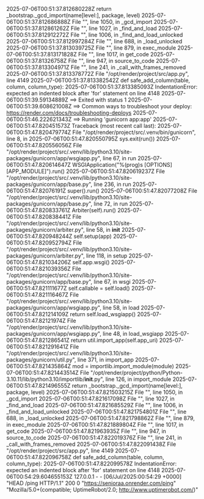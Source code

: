 2025-07-06T00:51:37.812680228Z     return _bootstrap._gcd_import(name[level:], package, level)
2025-07-06T00:51:37.812686888Z   File "<frozen importlib._bootstrap>", line 1050, in _gcd_import
2025-07-06T00:51:37.812861262Z   File "<frozen importlib._bootstrap>", line 1027, in _find_and_load
2025-07-06T00:51:37.812912272Z   File "<frozen importlib._bootstrap>", line 1006, in _find_and_load_unlocked
2025-07-06T00:51:37.812997284Z   File "<frozen importlib._bootstrap>", line 688, in _load_unlocked
2025-07-06T00:51:37.813039725Z   File "<frozen importlib._bootstrap_external>", line 879, in exec_module
2025-07-06T00:51:37.813171828Z   File "<frozen importlib._bootstrap_external>", line 1017, in get_code
2025-07-06T00:51:37.81326758Z   File "<frozen importlib._bootstrap_external>", line 947, in source_to_code
2025-07-06T00:51:37.813304971Z   File "<frozen importlib._bootstrap>", line 241, in _call_with_frames_removed
2025-07-06T00:51:37.813378772Z   File "/opt/render/project/src/app.py", line 4149
2025-07-06T00:51:37.813382542Z     def safe_add_column(table, column, column_type):
2025-07-06T00:51:37.813385093Z IndentationError: expected an indented block after 'for' statement on line 4148
2025-07-06T00:51:39.59134889Z ==> Exited with status 1
2025-07-06T00:51:39.608621008Z ==> Common ways to troubleshoot your deploy: https://render.com/docs/troubleshooting-deploys
2025-07-06T00:51:46.222621343Z ==> Running 'gunicorn app:app'
2025-07-06T00:51:47.820451573Z Traceback (most recent call last):
2025-07-06T00:51:47.820479774Z   File "/opt/render/project/src/.venv/bin/gunicorn", line 8, in <module>
2025-07-06T00:51:47.820550795Z     sys.exit(run())
2025-07-06T00:51:47.820556056Z   File "/opt/render/project/src/.venv/lib/python3.10/site-packages/gunicorn/app/wsgiapp.py", line 67, in run
2025-07-06T00:51:47.820614647Z     WSGIApplication("%(prog)s [OPTIONS] [APP_MODULE]").run()
2025-07-06T00:51:47.820619237Z   File "/opt/render/project/src/.venv/lib/python3.10/site-packages/gunicorn/app/base.py", line 236, in run
2025-07-06T00:51:47.82076191Z     super().run()
2025-07-06T00:51:47.82077208Z   File "/opt/render/project/src/.venv/lib/python3.10/site-packages/gunicorn/app/base.py", line 72, in run
2025-07-06T00:51:47.820833761Z     Arbiter(self).run()
2025-07-06T00:51:47.820838441Z   File "/opt/render/project/src/.venv/lib/python3.10/site-packages/gunicorn/arbiter.py", line 58, in __init__
2025-07-06T00:51:47.820948244Z     self.setup(app)
2025-07-06T00:51:47.820952794Z   File "/opt/render/project/src/.venv/lib/python3.10/site-packages/gunicorn/arbiter.py", line 118, in setup
2025-07-06T00:51:47.821034206Z     self.app.wsgi()
2025-07-06T00:51:47.821039356Z   File "/opt/render/project/src/.venv/lib/python3.10/site-packages/gunicorn/app/base.py", line 67, in wsgi
2025-07-06T00:51:47.821111677Z     self.callable = self.load()
2025-07-06T00:51:47.821116467Z   File "/opt/render/project/src/.venv/lib/python3.10/site-packages/gunicorn/app/wsgiapp.py", line 58, in load
2025-07-06T00:51:47.821214109Z     return self.load_wsgiapp()
2025-07-06T00:51:47.82121974Z   File "/opt/render/project/src/.venv/lib/python3.10/site-packages/gunicorn/app/wsgiapp.py", line 48, in load_wsgiapp
2025-07-06T00:51:47.821286541Z     return util.import_app(self.app_uri)
2025-07-06T00:51:47.821291641Z   File "/opt/render/project/src/.venv/lib/python3.10/site-packages/gunicorn/util.py", line 371, in import_app
2025-07-06T00:51:47.821435864Z     mod = importlib.import_module(module)
2025-07-06T00:51:47.821443514Z   File "/opt/render/project/python/Python-3.10.11/lib/python3.10/importlib/__init__.py", line 126, in import_module
2025-07-06T00:51:47.821496555Z     return _bootstrap._gcd_import(name[level:], package, level)
2025-07-06T00:51:47.821503215Z   File "<frozen importlib._bootstrap>", line 1050, in _gcd_import
2025-07-06T00:51:47.821617098Z   File "<frozen importlib._bootstrap>", line 1027, in _find_and_load
2025-07-06T00:51:47.821685529Z   File "<frozen importlib._bootstrap>", line 1006, in _find_and_load_unlocked
2025-07-06T00:51:47.821754801Z   File "<frozen importlib._bootstrap>", line 688, in _load_unlocked
2025-07-06T00:51:47.821798862Z   File "<frozen importlib._bootstrap_external>", line 879, in exec_module
2025-07-06T00:51:47.821889804Z   File "<frozen importlib._bootstrap_external>", line 1017, in get_code
2025-07-06T00:51:47.821963935Z   File "<frozen importlib._bootstrap_external>", line 947, in source_to_code
2025-07-06T00:51:47.822019376Z   File "<frozen importlib._bootstrap>", line 241, in _call_with_frames_removed
2025-07-06T00:51:47.822091438Z   File "/opt/render/project/src/app.py", line 4149
2025-07-06T00:51:47.822096758Z     def safe_add_column(table, column, column_type):
2025-07-06T00:51:47.822099578Z IndentationError: expected an indented block after 'for' statement on line 4148
2025-07-06T00:54:29.604655153Z 127.0.0.1 - - [06/Jul/2025:00:54:29 +0000] "HEAD /ping HTTP/1.1" 200 0 "https://senioraa.onrender.com/ping" "Mozilla/5.0+(compatible; UptimeRobot/2.0; http://www.uptimerobot.com/)"
